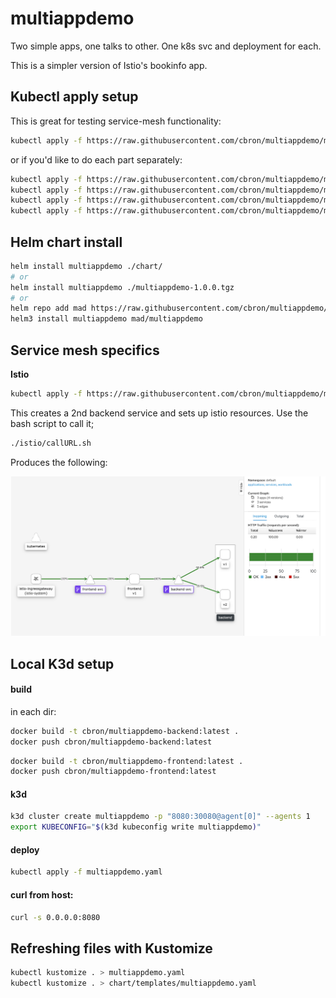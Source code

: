 # multiappdemo

Two simple apps, one talks to other. One k8s svc and deployment for each. 

This is a simpler version of Istio's bookinfo app.

## Kubectl apply setup

This is great for testing service-mesh functionality:

```bash
kubectl apply -f https://raw.githubusercontent.com/cbron/multiappdemo/master/multiappdemo.yaml
```

or if you'd like to do each part separately:

```bash
kubectl apply -f https://raw.githubusercontent.com/cbron/multiappdemo/master/backend/deployment.yaml
kubectl apply -f https://raw.githubusercontent.com/cbron/multiappdemo/master/backend/service.yaml
kubectl apply -f https://raw.githubusercontent.com/cbron/multiappdemo/master/frontend/deployment.yaml
kubectl apply -f https://raw.githubusercontent.com/cbron/multiappdemo/master/frontend/service.yaml
```


## Helm chart install

```bash
helm install multiappdemo ./chart/
# or
helm install multiappdemo ./multiappdemo-1.0.0.tgz
# or 
helm repo add mad https://raw.githubusercontent.com/cbron/multiappdemo/master
helm3 install multiappdemo mad/multiappdemo
```


## Service mesh specifics

**Istio**

```bash
kubectl apply -f https://raw.githubusercontent.com/cbron/multiappdemo/master/istio/istio.yaml
```

This creates a 2nd backend service and sets up istio resources. Use the bash script to call it;
```bash
./istio/callURL.sh
```

Produces the following:

![Istio.png](istio/istio.png "Istio.png")


## Local K3d setup

#### build

in each dir: 

```bash
docker build -t cbron/multiappdemo-backend:latest .
docker push cbron/multiappdemo-backend:latest
```

```bash
docker build -t cbron/multiappdemo-frontend:latest .
docker push cbron/multiappdemo-frontend:latest
```

#### k3d

```bash
k3d cluster create multiappdemo -p "8080:30080@agent[0]" --agents 1
export KUBECONFIG="$(k3d kubeconfig write multiappdemo)"
```

#### deploy

```bash
kubectl apply -f multiappdemo.yaml
```

#### curl from host: 

```bash
curl -s 0.0.0.0:8080
```

## Refreshing files with Kustomize

```bash
kubectl kustomize . > multiappdemo.yaml
kubectl kustomize . > chart/templates/multiappdemo.yaml
```
